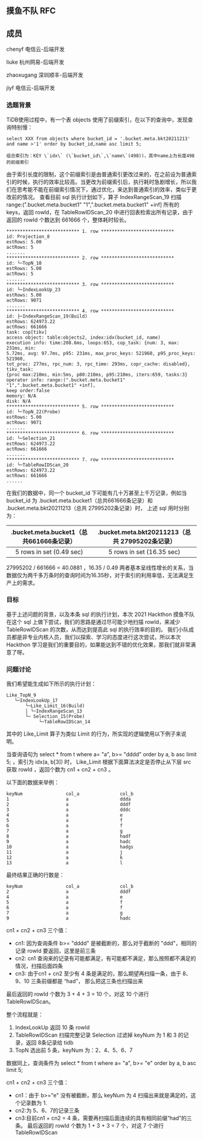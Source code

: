 
## 摸鱼不队 RFC

## 成员


chenyf      电信云-后端开发

liuke       杭州网易-后端开发

zhaoxugang  深圳顺丰-后端开发

jiyf        电信云-后端开发

### 选题背景

TiDB使用过程中，有一个表 objects 使用了前缀索引，在以下的查询中，发现查询特别慢：

```
select XXX from objects where bucket_id = '.bucket.meta.bkt20211213' and name >'1' order by bucket_id,name asc limit 5;

组合索引为：KEY \`idx\` (\`bucket_id\`,\`name\`(498))，其中name上为长度498的前缀索引
```

由于索引长度的限制，这个前缀索引是由普通索引更改过来的，在之前设为普通索引的时候，执行的效率比较高。当更改为前缀索引后，执行耗时急剧增长，所以我们在思考能不能在前缀索引情况下，通过优化，来达到普通索引的效率，类似于更改前的情况。
 查看目前 sql 执行计划如下，算子 IndexRangeScan_19 扫描 range:(".bucket.meta.bucket1" "1",".bucket.meta.bucket1" +inf] 所有的 keys，返回 rowId，在 TableRowIDScan_20 中进行回表检索出所有记录，由于 返回的 rowId 个数达到 661666 个，整体耗时较长。

```
*************************** 1. row ***************************
id: Projection_8
estRows: 5.00
actRows: 5
.......
*************************** 2. row ***************************
id: └─TopN_10
estRows: 5.00
actRows: 5
.......
*************************** 3. row ***************************
id: └─IndexLookUp_23
estRows: 5.00
actRows: 9071
.......
*************************** 4. row ***************************
id: ├─IndexRangeScan_19(Build)
estRows: 624973.22
actRows: 661666
task: cop[tikv]
access object: table:objects2, index:idx(bucket_id, name)
execution info: time:208.6ms, loops:653, cop_task: {num: 3, max: 231ms, min:
5.72ms, avg: 97.7ms, p95: 231ms, max_proc_keys: 521960, p95_proc_keys: 521960,
tot_proc: 277ms, rpc_num: 3, rpc_time: 293ms, copr_cache: disabled}, tikv_task:
{proc max:210ms, min:5ms, p80:210ms, p95:210ms, iters:659, tasks:3}
operator info: range:(".bucket.meta.bucket1" "1",".bucket.meta.bucket1" +inf],
keep order:false
memory: N/A
disk: N/A
*************************** 5. row ***************************
id: └─TopN_22(Probe)
estRows: 5.00
actRows: 9071
.......
*************************** 6. row ***************************
id: └─Selection_21
estRows: 624973.22
actRows: 661666
.......
*************************** 7. row ***************************
id: └─TableRowIDScan_20
estRows: 624973.22
actRows: 661666
......
```

在我们的数据中，同一个 bucket_id 下可能有几十万甚至上千万记录，例如当 bucket_id 为  .bucket.meta.bucket1（总共661666条记录）和 .bucket.meta.bkt20211213（总共 27995202条记录）时， 上述 sql 用时分别为：

| .bucket.meta.bucket1（总共661666条记录） | .bucket.meta.bkt20211213（总共 27995202条记录） |
| :--------------------------------------: | :---------------------------------------------: |
|         5 rows in set (0.49 sec)         |            5 rows in set (16.35 sec)            |

27995202 / 661666 = 40.0881 ，16.35 / 0.49 两者基本呈线性增长的关系，当数据仅为两千多万条时的查询时间为16.35秒，对于索引的利用率低，无法满足生产上的需求。

### 目标

基于上述问题的背景，以及本条 sql 的执行计划，本次 2021 Hackthon 摸鱼不队在这个 sql 上做下尝试，我们的思路是通过尽可能少地扫描 rowId，来减少 TableRowIDScan 的次数，从而达到提高此 sql 的执行效率的目的。
我们小队成员都是非专业内核人员，我们以探索、学习的态度进行这次尝试，所以本次 Hackthon 学习是我们的重要目的，如果能达到不错的优化效果，那我们就非常满意了呀。

### 问题讨论

我们希望能生成如下所示的执行计划：

```
Like_TopN_9 
   └─IndexLookUp_17    
       └─Like_Limit_16(Build)  
       │ └─IndexRangeScan_13
       └─ Selection_15(Probe)
            └─TableRowIDScan_14

```

其中的 Like_Limit 算子为类似 Limit 的行为，所实现的逻辑使用以下例子来说明。

当查询语句为 select * from t where a= "a", b>= "dddd" order by a, b asc limit 5; ，索引为 idx(a, b[3]) 时， Like_Limit 根据下面算法决定是否停止从下层 src 获取 rowId ，返回个数为  cn1 + cn2 + cn3 。

以下面的数据来举例：

```
keyNum                col_a               col_b
1                     a                   ddda
2                     a                   dddf
3                     a                   dddc
4                     a                   e
5                     a                   f
6                     a                   f
7                     a                   g			
8                     a                   hadf
9                     a                   hadc
10                    a                   hadgs
11                    a                   j
12                    a                   k
13                    a                   l
```

最终结果正确的行数是：  

```
keyNum                col_a               col_b
2                     a                   dddf
4                     a                   e
5                     a                   f
6                     a                   f
7                     a                   g
9                     a                   hadc
```

 cn1 + cn2 + cn3 三个值： 

- cn1: 因为查询条件 b>= "dddd" 是被截断的，那么对于截断的 "ddd"，相同的记录 rowId 要返回，这里是前三条
- cn2: cn1 查询来的记录有可能都满足，有可能都不满足，那么按照都不满足的情况，扫描后面四条 
- cn3: 由于cn1 + cn2 至少有 4 条是满足的，那么期望再扫描一条，由于 8、9、10 三条前缀都是 “had”， 那么把这三条也扫描出来  

 最后返回的 rowId 个数为 3 + 4 + 3 = 10 个，对这 10 个进行 TableRowIDScan。


整个流程就是： 

1. IndexLookUp 返回 10 条 rowId 
2. TableRowIDScan 扫描完整记录 Selection 过滤掉 keyNum 为 1 和 3 的记录，返回 8条记录给 tidb 
3. TopN 选出前 5 条，keyNum 为：2、4、5、6、7 

数据同上，查询条件为 select * from t where a= "a", b>= "e" order by a, b asc limit 5; 

cn1 + cn2 + cn3 三个值： 

- cn1：由于 b>="e" 没有被截断，那么 keyNum 为 4 扫描出来就是满足的，这个记录数为 1. 
- cn2:为 5、6、7的记录三条 
- cn3:目前cn1 + cn2 = 4 条，需要再扫描后面连续的具有相同前缀“had”的三条。 
  最后返回的 rowId 个数为 1 + 3 + 3 = 7 个，对这 7 个进行 TableRowIDScan  
